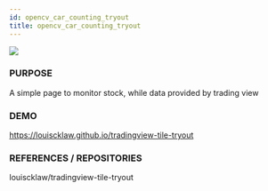 ```yaml
---
id: opencv_car_counting_tryout
title: opencv_car_counting_tryout
---
```


![](https://aboutme.louislabs.com/tradingview-screenshot.png)

### PURPOSE

A simple page to monitor stock, while data provided by trading view

### DEMO

https://louiscklaw.github.io/tradingview-tile-tryout

### REFERENCES / REPOSITORIES

louiscklaw/tradingview-tile-tryout
